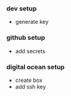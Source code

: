 ### dev setup

- generate key

### github setup

- add secrets

### digital ocean setup

- create box
- add ssh key

